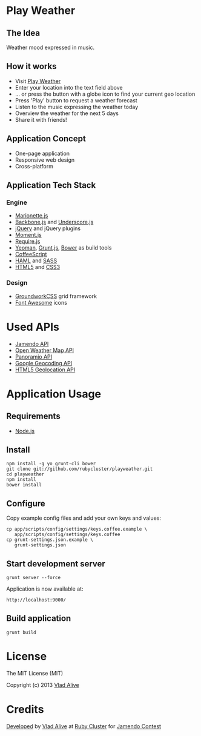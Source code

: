 # Play Weather

## The Idea

Weather mood expressed in music.

## How it works

* Visit [Play Weather](http://playweather.info/)
* Enter your location into the text field above
* ... or press the button with a globe icon to find your current geo location
* Press 'Play' button to request a weather forecast
* Listen to the music expressing the weather today
* Overview the weather for the next 5 days
* Share it with friends!

## Application Concept

* One-page application
* Responsive web design
* Cross-platform

## Application Tech Stack

### Engine

* [Marionette.js](http://marionettejs.com/)
* [Backbone.js](http://backbonejs.org/) and [Underscore.js](http://underscorejs.org/)
* [jQuery](http://jquery.com/) and jQuery plugins
* [Moment.js](http://momentjs.com)
* [Require.js](http://requirejs.org/)
* [Yeoman](http://yeoman.io/), [Grunt.js](http://gruntjs.com/), [Bower](http://bower.io/) as build tools
* [CoffeeScript](http://coffeescript.org/)
* [HAML](http://haml.info/) and [SASS](http://sass-lang.com/)
* [HTML5](http://en.wikipedia.org/wiki/HTML5) and [CSS3](http://www.w3schools.com/css3/)

### Design

* [GroundworkCSS](http://groundwork.sidereel.com/) grid framework
* [Font Awesome](http://fortawesome.github.io/Font-Awesome/) icons

# Used APIs

* [Jamendo API](http://developer.jamendo.com/v3.0)
* [Open Weather Map API](http://openweathermap.org/api)
* [Panoramio API](http://www.panoramio.com/api/)
* [Google Geocoding API](http://developers.google.com/maps/documentation/geocoding/)
* [HTML5 Geolocation API](http://www.w3schools.com/html/html5_geolocation.asp)

# Application Usage

## Requirements

* [Node.js](http://nodejs.org/)

## Install

    npm install -g yo grunt-cli bower
    git clone git://github.com/rubycluster/playweather.git
    cd playweather
    npm install
    bower install

## Configure

Copy example config files and add your own keys and values:

    cp app/scripts/config/settings/keys.coffee.example \
       app/scripts/config/settings/keys.coffee
    cp grunt-settings.json.example \
       grunt-settings.json

## Start development server

    grunt server --force

Application is now available at:

    http://localhost:9000/

## Build application

    grunt build

# License

The MIT License (MIT)

Copyright (c) 2013 [Vlad Alive](http://github.com/vladalive)

# Credits

[Developed](https://github.com/rubycluster/playweather) by [Vlad Alive](http://vladalive.com) at [Ruby Cluster](http://rubycluster.com) for [Jamendo Contest](http://developer.jamendo.com/contest)
